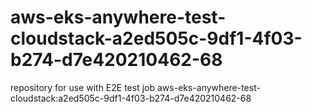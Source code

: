 # aws-eks-anywhere-test-cloudstack-a2ed505c-9df1-4f03-b274-d7e420210462-68
repository for use with E2E test job aws-eks-anywhere-test-cloudstack:a2ed505c-9df1-4f03-b274-d7e420210462-68
